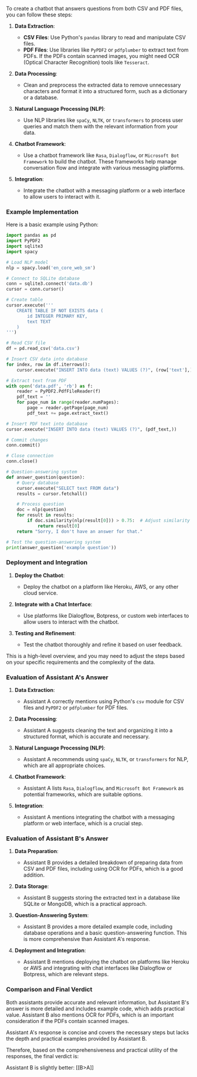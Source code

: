 
To create a chatbot that answers questions from both CSV and PDF files, you can follow these steps:

1. **Data Extraction**:
   - **CSV Files**: Use Python's `pandas` library to read and manipulate CSV files.
   - **PDF Files**: Use libraries like `PyPDF2` or `pdfplumber` to extract text from PDFs. If the PDFs contain scanned images, you might need OCR (Optical Character Recognition) tools like `Tesseract`.

2. **Data Processing**:
   - Clean and preprocess the extracted data to remove unnecessary characters and format it into a structured form, such as a dictionary or a database.

3. **Natural Language Processing (NLP)**:
   - Use NLP libraries like `spaCy`, `NLTK`, or `transformers` to process user queries and match them with the relevant information from your data.

4. **Chatbot Framework**:
   - Use a chatbot framework like `Rasa`, `Dialogflow`, or `Microsoft Bot Framework` to build the chatbot. These frameworks help manage conversation flow and integrate with various messaging platforms.

5. **Integration**:
   - Integrate the chatbot with a messaging platform or a web interface to allow users to interact with it.

### Example Implementation

Here is a basic example using Python:

```python
import pandas as pd
import PyPDF2
import sqlite3
import spacy

# Load NLP model
nlp = spacy.load('en_core_web_sm')

# Connect to SQLite database
conn = sqlite3.connect('data.db')
cursor = conn.cursor()

# Create table
cursor.execute('''
    CREATE TABLE IF NOT EXISTS data (
        id INTEGER PRIMARY KEY,
        text TEXT
    )
''')

# Read CSV file
df = pd.read_csv('data.csv')

# Insert CSV data into database
for index, row in df.iterrows():
    cursor.execute("INSERT INTO data (text) VALUES (?)", (row['text'],))

# Extract text from PDF
with open('data.pdf', 'rb') as f:
    reader = PyPDF2.PdfFileReader(f)
    pdf_text = ''
    for page_num in range(reader.numPages):
        page = reader.getPage(page_num)
        pdf_text += page.extract_text()

# Insert PDF text into database
cursor.execute("INSERT INTO data (text) VALUES (?)", (pdf_text,))

# Commit changes
conn.commit()

# Close connection
conn.close()

# Question-answering system
def answer_question(question):
    # Query database
    cursor.execute("SELECT text FROM data")
    results = cursor.fetchall()

    # Process question
    doc = nlp(question)
    for result in results:
        if doc.similarity(nlp(result[0])) > 0.75:  # Adjust similarity threshold as needed
            return result[0]
    return "Sorry, I don't have an answer for that."

# Test the question-answering system
print(answer_question('example question'))
```

### Deployment and Integration

1. **Deploy the Chatbot**:
   - Deploy the chatbot on a platform like Heroku, AWS, or any other cloud service.

2. **Integrate with a Chat Interface**:
   - Use platforms like Dialogflow, Botpress, or custom web interfaces to allow users to interact with the chatbot.

3. **Testing and Refinement**:
   - Test the chatbot thoroughly and refine it based on user feedback.

This is a high-level overview, and you may need to adjust the steps based on your specific requirements and the complexity of the data.
### Evaluation of Assistant A's Answer

1. **Data Extraction**:
   - Assistant A correctly mentions using Python's `csv` module for CSV files and `PyPDF2` or `pdfplumber` for PDF files.
   
2. **Data Processing**:
   - Assistant A suggests cleaning the text and organizing it into a structured format, which is accurate and necessary.

3. **Natural Language Processing (NLP)**:
   - Assistant A recommends using `spaCy`, `NLTK`, or `transformers` for NLP, which are all appropriate choices.

4. **Chatbot Framework**:
   - Assistant A lists `Rasa`, `Dialogflow`, and `Microsoft Bot Framework` as potential frameworks, which are suitable options.

5. **Integration**:
   - Assistant A mentions integrating the chatbot with a messaging platform or web interface, which is a crucial step.

### Evaluation of Assistant B's Answer

1. **Data Preparation**:
   - Assistant B provides a detailed breakdown of preparing data from CSV and PDF files, including using OCR for PDFs, which is a good addition.

2. **Data Storage**:
   - Assistant B suggests storing the extracted text in a database like SQLite or MongoDB, which is a practical approach.

3. **Question-Answering System**:
   - Assistant B provides a more detailed example code, including database operations and a basic question-answering function. This is more comprehensive than Assistant A's response.

4. **Deployment and Integration**:
   - Assistant B mentions deploying the chatbot on platforms like Heroku or AWS and integrating with chat interfaces like Dialogflow or Botpress, which are relevant steps.

### Comparison and Final Verdict

Both assistants provide accurate and relevant information, but Assistant B's answer is more detailed and includes example code, which adds practical value. Assistant B also mentions OCR for PDFs, which is an important consideration if the PDFs contain scanned images.

Assistant A's response is concise and covers the necessary steps but lacks the depth and practical examples provided by Assistant B.

Therefore, based on the comprehensiveness and practical utility of the responses, the final verdict is:

Assistant B is slightly better: [[B>A]]